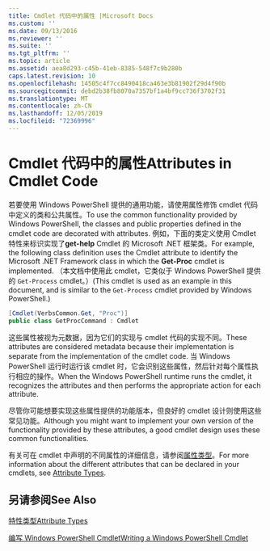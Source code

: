 ```yaml
---
title: Cmdlet 代码中的属性 |Microsoft Docs
ms.custom: ''
ms.date: 09/13/2016
ms.reviewer: ''
ms.suite: ''
ms.tgt_pltfrm: ''
ms.topic: article
ms.assetid: aea8d293-c45b-41eb-8385-548f7c9b280b
caps.latest.revision: 10
ms.openlocfilehash: 14505c4f7cc8490418ca463e3b81902f29d4f90b
ms.sourcegitcommit: debd2b38fb8070a7357bf1a4bf9cc736f3702f31
ms.translationtype: MT
ms.contentlocale: zh-CN
ms.lasthandoff: 12/05/2019
ms.locfileid: "72369996"
---
```

# <a name="attributes-in-cmdlet-code"></a><span data-ttu-id="ce4e2-102">Cmdlet 代码中的属性</span><span class="sxs-lookup"><span data-stu-id="ce4e2-102">Attributes in Cmdlet Code</span></span>

<span data-ttu-id="ce4e2-103">若要使用 Windows PowerShell 提供的通用功能，请使用属性修饰 cmdlet 代码中定义的类和公共属性。</span><span class="sxs-lookup"><span data-stu-id="ce4e2-103">To use the common functionality provided by Windows PowerShell, the classes and public properties defined in the cmdlet code are decorated with attributes.</span></span> <span data-ttu-id="ce4e2-104">例如，下面的类定义使用 Cmdlet 特性来标识实现了**get-help** Cmdlet 的 Microsoft .NET 框架类。</span><span class="sxs-lookup"><span data-stu-id="ce4e2-104">For example, the following class definition uses the Cmdlet attribute to identify the Microsoft .NET Framework class in which the **Get-Proc** cmdlet is implemented.</span></span> <span data-ttu-id="ce4e2-105">（本文档中使用此 cmdlet，它类似于 Windows PowerShell 提供的 `Get-Process` cmdlet。）</span><span class="sxs-lookup"><span data-stu-id="ce4e2-105">(This cmdlet is used as an example in this document, and is similar to the `Get-Process` cmdlet provided by Windows PowerShell.)</span></span>

```csharp
[Cmdlet(VerbsCommon.Get, "Proc")]
public class GetProcCommand : Cmdlet
```

<span data-ttu-id="ce4e2-106">这些属性被视为元数据，因为它们的实现与 cmdlet 代码的实现不同。</span><span class="sxs-lookup"><span data-stu-id="ce4e2-106">These attributes are considered metadata because their implementation is separate from the implementation of the cmdlet code.</span></span> <span data-ttu-id="ce4e2-107">当 Windows PowerShell 运行时运行该 cmdlet 时，它会识别这些属性，然后针对每个属性执行相应的操作。</span><span class="sxs-lookup"><span data-stu-id="ce4e2-107">When the Windows PowerShell runtime runs the cmdlet, it recognizes the attributes and then performs the appropriate action for each attribute.</span></span>

<span data-ttu-id="ce4e2-108">尽管你可能想要实现这些属性提供的功能版本，但良好的 cmdlet 设计则使用这些常见功能。</span><span class="sxs-lookup"><span data-stu-id="ce4e2-108">Although you might want to implement your own version of the functionality provided by these attributes, a good cmdlet design uses these common functionalities.</span></span>

<span data-ttu-id="ce4e2-109">有关可在 cmdlet 中声明的不同属性的详细信息，请参阅[属性类型](./attribute-types.md)。</span><span class="sxs-lookup"><span data-stu-id="ce4e2-109">For more information about the different attributes that can be declared in your cmdlets, see [Attribute Types](./attribute-types.md).</span></span>

## <a name="see-also"></a><span data-ttu-id="ce4e2-110">另请参阅</span><span class="sxs-lookup"><span data-stu-id="ce4e2-110">See Also</span></span>

[<span data-ttu-id="ce4e2-111">特性类型</span><span class="sxs-lookup"><span data-stu-id="ce4e2-111">Attribute Types</span></span>](./attribute-types.md)

[<span data-ttu-id="ce4e2-112">编写 Windows PowerShell Cmdlet</span><span class="sxs-lookup"><span data-stu-id="ce4e2-112">Writing a Windows PowerShell Cmdlet</span></span>](./writing-a-windows-powershell-cmdlet.md)

